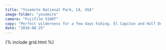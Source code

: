```yaml
---
title: "Yosemite National Park, CA, USA"
image-folder: "yosemite"
camera: "Fujifilm X100T"
copy: "Perfect wilderness for a few days hiking. El Capitan and Half Dome were epic!"
date: "2018-08-25"
---
```


{% include grid.html %}
